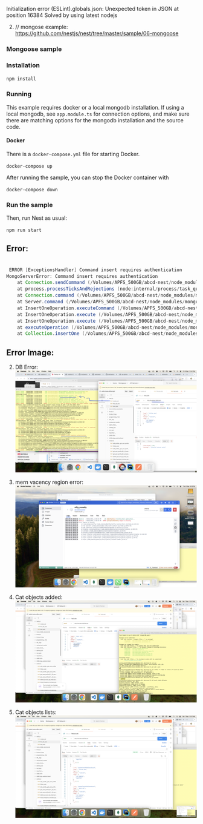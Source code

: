 


Initialization error (ESLint).globals.json: Unexpected token   in JSON at position 16384
Solved by using latest nodejs


2. // mongose example: https://github.com/nestjs/nest/tree/master/sample/06-mongoose



### Mongoose sample

### Installation


`npm install`

### Running

This example requires docker or a local mongodb installation.  If using a local mongodb, see `app.module.ts` for connection options, and make sure there are matching options for the mongodb installation and the source code.

#### Docker

There is a `docker-compose.yml` file for starting Docker.

`docker-compose up`

After running the sample, you can stop the Docker container with

`docker-compose down`

### Run the sample

Then, run Nest as usual:

`npm run start`




## Error:


```java

 ERROR [ExceptionsHandler] Command insert requires authentication
MongoServerError: Command insert requires authentication
    at Connection.sendCommand (/Volumes/APFS_500GB/abcd-nest/node_modules/mongodb/src/cmap/connection.ts:517:17)
    at process.processTicksAndRejections (node:internal/process/task_queues:95:5)
    at Connection.command (/Volumes/APFS_500GB/abcd-nest/node_modules/mongodb/src/cmap/connection.ts:585:22)
    at Server.command (/Volumes/APFS_500GB/abcd-nest/node_modules/mongodb/src/sdam/server.ts:327:21)
    at InsertOneOperation.executeCommand (/Volumes/APFS_500GB/abcd-nest/node_modules/mongodb/src/operations/command.ts:169:12)
    at InsertOneOperation.execute (/Volumes/APFS_500GB/abcd-nest/node_modules/mongodb/src/operations/insert.ts:50:12)
    at InsertOneOperation.execute (/Volumes/APFS_500GB/abcd-nest/node_modules/mongodb/src/operations/insert.ts:79:17)
    at executeOperation (/Volumes/APFS_500GB/abcd-nest/node_modules/mongodb/src/operations/execute_operation.ts:183:12)
    at Collection.insertOne (/Volumes/APFS_500GB/abcd-nest/node_modules/mongodb/src/collection.ts:276:12)


```

## Error Image: 

2. DB Error:
![DB Error](./f1_imgs/01__error_1.png)

3. mern vacency region error:
![region error](./f1_imgs/02__regison_missing.png)


4. Cat objects added:
![objects added](./f1_imgs/04_add.png )

5. Cat objects lists:
![region error](./f1_imgs/03__list.png)








